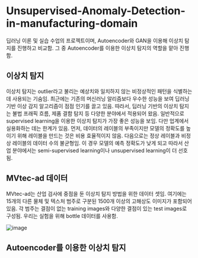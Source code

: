 # Unsupervised-Anomaly-Detection-in-manufacturing-domain
딥러닝 이론 및 실습 수업의 프로젝트이며, Autoencoder와 GAN을 이용해 이상치 탐지를 진행하고 비교함. 그 중 Autoencoder를 이용한 이상치 탐지의 역할을 맡아 진행함. 
## 이상치 탐지
이상치 탐지는 outlier라고 불리는 예상치와 일치하지 않는 비정상적인 패턴을 식별하는 데 사용되는 기숨임. 최근에는 기존의 머신러닝 알리즘보다 우수한 성능을 보여 딥러닝 기반 이상 감지 알고리즘이 점점 인기를 끌고 있음. 따라서, 딥러닝 기반의 이상치 탐지는 불법 프래픽 흐름, 제품 결함 탐지 등 다양한 분야에서 적용되어 왔음. 일반적으로 supervised learning을 이용한 이상치 탐지가 가장 좋은 성능을 보임. 다만 업계에서 실용화하는 데는 한계가 있음. 먼저, 데이터의 레이블의 부족이지만 모델의 정확도를 높이기 위해 레이블을 만드는 것은 비용 효율적이지 않음. 다음으로는 정상 레이블과 비정상 레이블의 데이터 수의 불균형임. 이 경우 모델의 예측 정확도가 낮게 되고 따라서 산업 분야에서는 semi-supervised learning이나 unsupervised learning이 더 선호 됨.
## MVtec-ad 데이터
MVtec-ad는 산업 검사에 중점을 둔 이상치 탐지 방법을 위한 데이터 셋임. 여기에는 15개의 다른 물체 및 텍스처 범주로 구분된 1500개 이상의 고해상도 이미지가 포함되어 있음. 각 범주는 결점이 없는 training images와 다양한 결점이 있는 test images로 구성됨. 우리는 실험을 위해 bottle 데이터를 사용함.

![image](https://user-images.githubusercontent.com/67357059/146854209-9474d22a-b6d5-46a4-8d0e-9b6dfa5630c8.png)
## Autoencoder를 이용한 이상치 탐지
